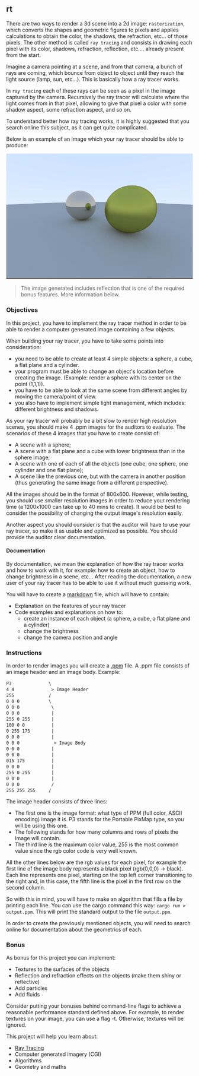 ## rt

There are two ways to render a 3d scene into a 2d image: `rasterization`, which converts the shapes and geometric figures to pixels and applies calculations to obtain the color, the shadows, the refraction, etc... of those pixels. The other method is called `ray tracing` and consists in drawing each pixel with its color, shadows, refraction, reflection, etc.... already present from the start.

Imagine a camera pointing at a scene, and from that camera, a bunch of rays are coming, which bounce from object to object until they reach the light source (lamp, sun, etc...). This is basically how a ray tracer works.

In `ray tracing` each of these rays can be seen as a pixel in the image captured by the camera. Recursively the ray tracer will calculate where the light comes from in that pixel, allowing to give that pixel a color with some shadow aspect, some refraction aspect, and so on.

To understand better how ray tracing works, it is highly suggested that you search online this subject, as it can get quite complicated.

Below is an example of an image which your ray tracer should be able to produce:

![image.png](raytrace.png)

> The image generated includes reflection that is one of the required bonus features. More information below.

### Objectives

In this project, you have to implement the ray tracer method in order to be able to render a computer generated image containing a few objects.

When building your ray tracer, you have to take some points into consideration:

- you need to be able to create at least 4 simple objects: a sphere, a cube, a flat plane and a cylinder.
- your program must be able to change an object's location before creating the image. (Example: render a sphere with its center on the point (1,1,1)).
- you have to be able to look at the same scene from different angles by moving the camera/point of view.
- you also have to implement simple light management, which includes: different brightness and shadows.

As your ray tracer will probably be a bit slow to render high resolution scenes, you should make 4 .ppm images for the auditors to evaluate. The scenarios of these 4 images that you have to create consist of:

- A scene with a sphere;
- A scene with a flat plane and a cube with lower brightness than in the sphere image;
- A scene with one of each of all the objects (one cube, one sphere, one cylinder and one flat plane);
- A scene like the previous one, but with the camera in another position (thus generating the same image from a different perspective).

All the images should be in the format of 800x600. However, while testing, you should use smaller resolution images in order to reduce your rendering time (a 1200x1000 can take up to 40 mins to create). It would be best to consider the possibility of changing the output image's resolution easily.

Another aspect you should consider is that the auditor will have to use your ray tracer, so make it as usable and optimized as possible. You should provide the auditor clear documentation.

#### Documentation

By documentation, we mean the explanation of how the ray tracer works and how to work with it, for example: how to create an object, how to change brightness in a scene, etc... After reading the documentation, a new user of your ray tracer has to be able to use it without much guessing work.

You will have to create a [markdown](https://www.markdownguide.org/getting-started/) file, which will have to contain:

- Explanation on the features of your ray tracer
- Code examples and explanations on how to:
  - create an instance of each object (a sphere, a cube, a flat plane and a cylinder)
  - change the brightness
  - change the camera position and angle

### Instructions

In order to render images you will create a [.ppm](https://www.cs.swarthmore.edu/~soni/cs35/f13/Labs/extras/01/ppm_info.html) file. A .ppm file consists of an image header and an image body. Example:

```
P3              \
4 4              > Image Header
255             /
0 0 0           \
0 0 0            \
0 0 0            |
255 0 255        |
100 0 0          |
0 255 175        |
0 0 0            |
0 0 0             > Image Body
0 0 0            |
0 0 0            |
015 175          |
0 0 0            |
255 0 255        |
0 0 0            |
0 0 0            /
255 255 255     /
```

The image header consists of three lines:

- The first one is the image format: what type of PPM (full color, ASCII encoding) image it is. P3 stands for the Portable PixMap type, so you will be using this one.
- The following stands for how many columns and rows of pixels the image will contain.
- The third line is the maximum color value, 255 is the most common value since the rgb color code is very well known.

All the other lines below are the rgb values for each pixel, for example the first line of the image body represents a black pixel (rgb(0,0,0) -> black). Each line represents one pixel, starting on the top left corner transitioning to the right and, in this case, the fifth line is the pixel in the first row on the second column.

So with this in mind, you will have to make an algorithm that fills a file by printing each line. You can use the cargo command this way: `cargo run > output.ppm`. This will print the standard output to the file `output.ppm`.

In order to create the previously mentioned objects, you will need to search online for documentation about the geometrics of each.

### Bonus

As bonus for this project you can implement:

- Textures to the surfaces of the objects
- Reflection and refraction effects on the objects (make them shiny or reflective)
- Add particles
- Add fluids

Consider putting your bonuses behind command-line flags to achieve a reasonable performance standard defined above. For example, to render textures on your image, you can use a flag -t. Otherwise, textures will be ignored.

This project will help you learn about:

- [Ray Tracing](<https://en.wikipedia.org/wiki/Ray_tracing_(graphics)>)
- Computer generated imagery (CGI)
- Algorithms
- Geometry and maths

